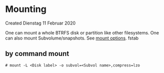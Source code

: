 # Mounting
Created Dienstag 11 Februar 2020

One can mount a whole BTRFS disk or partition like other filesystems. One can also mount Subvolume/snapshots. See [mount options](./Mounting/Mount_options.md).
fstab

by command mount
----------------
``# mount -L <Disk label> -o subvol=<Subvol name>,compress=lzo``

